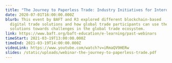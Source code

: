 ```yaml
---
title: "The Journey to Paperless Trade: Industry Initiatives for Interoperability"
date: 2020-07-01T16:00:00.000Z
blurb: This event by BAFT and R3 explored different blockchain-based
  digital trade solutions and how global trade participants can use these
  solutions towards challenges in the global trade ecosystem.
link: https://www.baft.org/baft-education/e-learning/past-webinars
timeStart: 2021-03-19T13:00:00.000Z
timeEnd: 2021-03-19T14:00:00.000Z
videoLink: https://www.youtube.com/watch?v=iRmaQV9HERw
slides: /static/uploads/webinar-the-journey-to-paperless-trade.pdf
---
```

